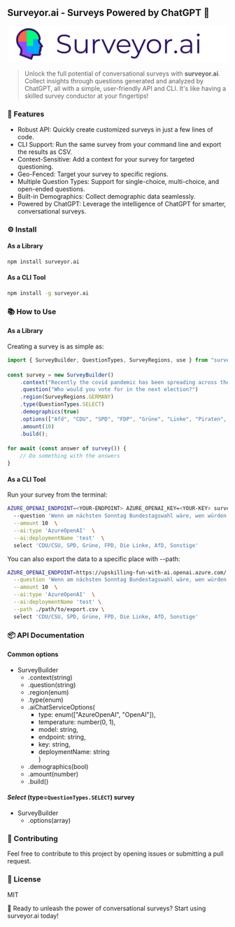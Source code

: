 ## Surveyor.ai - Surveys Powered by ChatGPT 🚀

![Surveyor Banner](./assets/banner.png)

> Unlock the full potential of conversational surveys with __surveyor.ai__. Collect insights through questions generated and analyzed by ChatGPT, all with a simple, user-friendly API and CLI. It's like having a skilled survey conductor at your fingertips!

### 🌟 Features

- Robust API: Quickly create customized surveys in just a few lines of code.
- CLI Support: Run the same survey from your command line and export the results as CSV.
- Context-Sensitive: Add a context for your survey for targeted questioning.
- Geo-Fenced: Target your survey to specific regions.
- Multiple Question Types: Support for single-choice, multi-choice, and open-ended questions.
- Built-in Demographics: Collect demographic data seamlessly.
- Powered by ChatGPT: Leverage the intelligence of ChatGPT for smarter, conversational surveys.
  
### ⚙️ Install

#### As a Library

```bash
npm install surveyor.ai
```

#### As a CLI Tool

```bash
npm install -g surveyor.ai
```

### 📚 How to Use

#### As a Library

Creating a survey is as simple as:

```ts
import { SurveyBuilder, QuestionTypes, SurveyRegions, use } from "surveyor.ai"

const survey = new SurveyBuilder()
    .context("Recently the covid pandemic has been spreading across the world.")
    .question("Who would you vote for in the next election?")
    .region(SurveyRegions.GERMANY)
    .type(QuestionTypes.SELECT)
    .demographics(true)
    .options(["Afd", "CDU", "SPD", "FDP", "Grüne", "Linke", "Piraten", "Sonstige"])
    .amount(10)
    .build();

for await (const answer of survey()) {
    // Do something with the answers
}
```

#### As a CLI Tool

Run your survey from the terminal:

```bash
AZURE_OPENAI_ENDPOINT=<YOUR-ENDPOINT> AZURE_OPENAI_KEY=<YOUR-KEY> surveyor \
  --question 'Wenn am nächsten Sonntag Bundestagswahl wäre, wen würden Sie wählen?'  \
  --amount 10  \
  --ai:type 'AzureOpenAI'  \
  --ai:deploymentName 'test'  \
  select 'CDU/CSU, SPD, Grüne, FPD, Die Linke, AfD, Sonstige'
```

You can also export the data to a specific place with --path:

```bash
AZURE_OPENAI_ENDPOINT=https://upskilling-fun-with-ai.openai.azure.com/ AZURE_OPENAI_KEY=dbe63bb0f6a740bd81e3ffcce0e28840 surveyor \
  --question 'Wenn am nächsten Sonntag Bundestagswahl wäre, wen würden Sie wählen?'  \
  --amount 10  \
  --ai:type 'AzureOpenAI'  \
  --ai:deploymentName 'test' \
  --path ./path/to/export.csv \
  select 'CDU/CSU, SPD, Grüne, FPD, Die Linke, AfD, Sonstige'
```

### 📦 API Documentation

#### Common options

- SurveyBuilder
  - .context(string)
  - .question(string)
  - .region(enum)
  - .type(enum)
  - .aiChatServiceOptions(
    - type: enum(["AzureOpenAI", "OpenAI"]),<br>
    - temperature: number(0, 1),<br>
    - model: string,<br>
    - endpoint: string,<br>
    - key: string,<br>
    - deploymentName: string<br>
  )
  - .demographics(bool)
  - .amount(number)
  - .build()

#### *Select* (type=`QuestionTypes.SELECT`) survey

- SurveyBuilder
  - .options(array)

### 🤝 Contributing

Feel free to contribute to this project by opening issues or submitting a pull request.

### 📜 License

MIT

🚀 Ready to unleash the power of conversational surveys? Start using surveyor.ai today!
